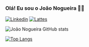 ### Olá! Eu sou o João Nogueira ✋🏼

[![Linkedin](https://img.shields.io/badge/LinkedIn-0077B5?style=for-the-badge&logo=linkedin&logoColor=white)](https://www.linkedin.com/in/jo%C3%A3o-roberto-nogueira-j%C3%BAnior-9524884a/)
[![Lattes](https://badgen.net/badge/icon/Lattes?icon=lattes&label)](http://lattes.cnpq.br/5756828373687522)


![João Nogueira GitHub stats](https://github-readme-stats.vercel.app/api?username=joaornj&show_icons=true&theme=radical)


[![Top Langs](https://github-readme-stats.vercel.app/api/top-langs/?username=joaornj)](https://github.com/joaornj/github-readme-stats)
